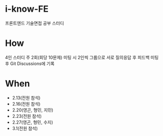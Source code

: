 # i-know-FE
프론트엔드 기술면접 공부 스터디

# How
4인 스터디
주 2회(회당 10문제)
미팅 시 2인씩 그룹으로 서로 질의응답 후 피드백
미팅 후 Git Discussions에 기록

# When
- 2.13(전원 참석)
- 2.16(전원 참석)
- 2.20(영곤, 형민, 지민)
- 2.23(전원 참석)
- 2.27(영곤, 형민, 수지)
- 3.1(전원 참석)
